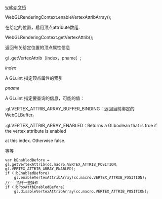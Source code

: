[webgl文档](https://developer.mozilla.org/zh-CN/docs/Web/API/WebGLRenderingContext)

WebGLRenderingContext.enableVertexAttribArray();

在给定的位置，启用顶点attribute数组.


WebGLRenderingContext.getVertexAttrib();

返回有关给定位置的顶点属性信息

gl .getVertexAttrib（index，pname）;

_index_ 

A GLuint 指定顶点属性的索引
    
_pname_

A GLuint 指定要查询的信息，可能的值：

.gl.VERTEX_ATTRIB_ARRAY_BUFFER_BINDING：返回当前绑定的WebGLBuffer。

.gl.VERTEX_ATTRIB_ARRAY_ENABLED：Returns a GLboolean that is true if the vertex attribute is enabled  

 at this index. Otherwise false.

等等


    var bEnabledBefore = gl.getVertexAttrib(cc.macro.VERTEX_ATTRIB_POSITION, gl.VERTEX_ATTRIB_ARRAY_ENABLED);
    if (!bEnabledBefore)
        gl.enableVertexAttribArray(cc.macro.VERTEX_ATTRIB_POSITION);
    //---执行一些操作
    if (!bPosAttbEnabledBefore)
        gl.disableVertexAttribArray(cc.macro.VERTEX_ATTRIB_POSITION);

